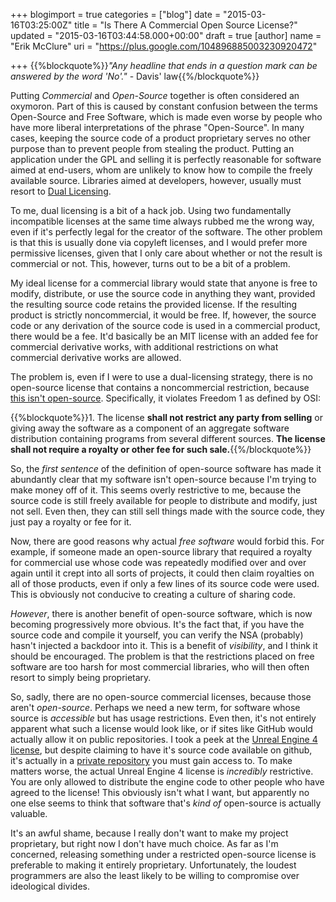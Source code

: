 +++
blogimport = true
categories = ["blog"]
date = "2015-03-16T03:25:00Z"
title = "Is There A Commercial Open Source License?"
updated = "2015-03-16T03:44:58.000+00:00"
draft = true
[author]
name = "Erik McClure"
uri = "https://plus.google.com/104896885003230920472"

+++
{{%blockquote%}}*"Any headline that ends in a question mark can be answered by the word 'No'."* - Davis' law{{%/blockquote%}}

Putting *Commercial* and *Open-Source* together is often considered an oxymoron. Part of this is caused by constant confusion between the terms Open-Source and Free Software, which is made even worse by people who have more liberal interpretations of the phrase "Open-Source". In many cases, keeping the source code of a product proprietary serves no other purpose than to prevent people from stealing the product. Putting an application under the GPL and selling it is perfectly reasonable for software aimed at end-users, whom are unlikely to know how to compile the freely available source. Libraries aimed at developers, however, usually must resort to [Dual Licensing](http://en.wikipedia.org/wiki/Multi-licensing).

To me, dual licensing is a bit of a hack job. Using two fundamentally incompatible licenses at the same time always rubbed me the wrong way, even if it's perfectly legal for the creator of the software. The other problem is that this is usually done via copyleft licenses, and I would prefer more permissive licenses, given that I only care about whether or not the result is commercial or not. This, however, turns out to be a bit of a problem.

My ideal license for a commercial library would state that anyone is free to modify, distribute, or use the source code in anything they want, provided the resulting source code retains the provided license. If the resulting product is strictly noncommercial, it would be free. If, however, the source code or any derivation of the source code is used in a commercial product, there would be a fee. It'd basically be an MIT license with an added fee for commercial derivative works, with additional restrictions on what commercial derivative works are allowed.

The problem is, even if I were to use a dual-licensing strategy, there is no open-source license that contains a noncommercial restriction, because [this isn't open-source](http://opensource.org/docs/osd). Specifically, it violates Freedom 1 as defined by OSI:

{{%blockquote%}}1. The license **shall not restrict any party from selling** or giving away the software as a component of an aggregate software distribution containing programs from several different sources. **The license shall not require a royalty or other fee for such sale.**{{%/blockquote%}}

So, the *first sentence* of the definition of open-source software has made it abundantly clear that my software isn't open-source because I'm trying to make money off of it. This seems overly restrictive to me, because the source code is still freely available for people to distribute and modify, just not sell. Even then, they can still sell things made with the source code, they just pay a royalty or fee for it.

Now, there are good reasons why actual *free software* would forbid this. For example, if someone made an open-source library that required a royalty for commercial use whose code was repeatedly modified over and over again until it crept into all sorts of projects, it could then claim royalties on all of those products, even if only a few lines of its source code were used. This is obviously not conducive to creating a culture of sharing code.

*However*, there is another benefit of open-source software, which is now becoming progressively more obvious. It's the fact that, if you have the source code and compile it yourself, you can verify the NSA (probably) hasn't injected a backdoor into it. This is a benefit of *visibility*, and I think it should be encouraged. The problem is that the restrictions placed on free software are too harsh for most commercial libraries, who will then often resort to simply being proprietary.

So, sadly, there are no open-source commercial licenses, because those aren't *open-source*. Perhaps we need a new term, for software whose source is *accessible* but has usage restrictions. Even then, it's not entirely apparent what such a license would look like, or if sites like GitHub would actually allow it on public repositories. I took a peek at the [Unreal Engine 4 license](https://www.unrealengine.com/eula), but despite claiming to have it's source code available on github, it's actually in a [private repository](https://github.com/EpicGames/UnrealEngine) you must gain access to. To make matters worse, the actual Unreal Engine 4 license is *incredibly* restrictive. You are only allowed to distribute the engine code to other people who have agreed to the license! This obviously isn't what I want, but apparently no one else seems to think that software that's *kind of* open-source is actually valuable.

It's an awful shame, because I really don't want to make my project proprietary, but right now I don't have much choice. As far as I'm concerned, releasing something under a restricted open-source license is preferable to making it entirely proprietary. Unfortunately, the loudest programmers are also the least likely to be willing to compromise over ideological divides.
